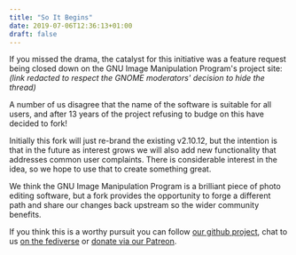 ```yaml
---
title: "So It Begins"
date: 2019-07-06T12:36:13+01:00
draft: false
---
```

If you missed the drama, the catalyst for this initiative was a feature request being closed down on the GNU Image Manipulation Program's project site: *(link redacted to respect the GNOME moderators' decision to hide the thread)*

A number of us disagree that the name of the software is suitable for all users, and after 13 years of the project refusing to budge on this have decided to fork!

Initially this fork will just re-brand the existing v2.10.12, but the intention is that in the future as interest grows we will also add new functionality that addresses common user complaints. There is considerable interest in the idea, so we hope to use that to create something great.

We think the GNU Image Manipulation Program is a brilliant piece of photo editing software, but a fork provides the opportunity to forge a different path and share our changes back upstream so the wider community benefits.

If you think this is a worthy pursuit you can follow [our github project](https://github.com/glimpse-editor/Glimpse), chat to us [on the fediverse](https://bobadon.co.uk/@glimpse) or [donate via our Patreon](https://www.patreon.com/glimpse).
